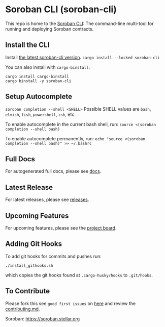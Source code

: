 # Soroban CLI (soroban-cli)

This repo is home to the [Soroban CLI](https://github.com/stellar/soroban-tools/tree/main/cmd/soroban-cli): The command-line multi-tool for running and deploying Soroban contracts.


## Install the CLI
Install [the latest soroban-cli version](/releases).
`cargo install --locked soroban-cli`

You can also install with `cargo-binstall`.
```
cargo install cargo-binstall
cargo binstall -y soroban-cli
```

## Setup Autocomplete
`soroban completion --shell <SHELL>`
Possible SHELL values are `bash`, `elvish`, `fish`, `powershell`, `zsh`, etc.

To enable autocomplete in the current bash shell, run:
`source <(soroban completion --shell bash)`

To enable autocomplete permanently, run:
`echo "source <(soroban completion --shell bash)" >> ~/.bashrc`

## Full Docs
For autogenerated full docs, please see
[docs](/blob/main/docs/soroban-cli-full-docs.md).

## Latest Release
For latest releases, please see
[releases](/releases).

## Upcoming Features
For upcoming features, please see the [project
board](https://github.com/orgs/stellar/projects/50).


## Adding Git Hooks

To add git hooks for commits and pushes run:

```
./install_githooks.sh
```

which copies the git hooks found at `.cargo-husky/hooks` to `.git/hooks`.


## To Contribute
Please fork this see `good first issues` on
[here](/contribute) and review the [contributing.md](/contributing.md).

Soroban: https://soroban.stellar.org
